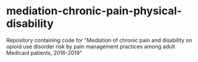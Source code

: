 # mediation-chronic-pain-physical-disability
Repository containing code for "Mediation of chronic pain and disability on opioid use disorder risk by pain management practices among adult Medicaid patients, 2016-2019"
